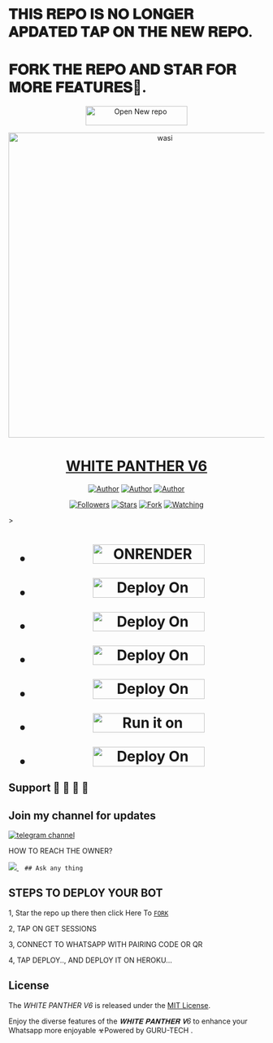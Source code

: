 
# 𝐓𝐇𝐈𝐒 𝐑𝐄𝐏𝐎  𝐈𝐒 𝐍𝐎 𝐋𝐎𝐍𝐆𝐄𝐑 𝐀𝐏𝐃𝐀𝐓𝐄𝐃 𝐓𝐀𝐏 𝐎𝐍 𝐓𝐇𝐄 𝐍𝐄𝐖 𝐑𝐄𝐏𝐎.
# 𝐅𝐎𝐑𝐊 𝐓𝐇𝐄 𝐑𝐄𝐏𝐎 𝐀𝐍𝐃 𝐒𝐓𝐀𝐑 𝐅𝐎𝐑 𝐌𝐎𝐑𝐄 𝐅𝐄𝐀𝐓𝐔𝐑𝐄𝐒🤗.
<p align="center">  
 <a href="https://github.com/GURUMD-TECH/WHITE-PANTHER-V6"><img title="Open New repo" src="https://img.shields.io/badge/Open New Repo-h?color=pink&style=for-the-badge&logo=bmw" width="200" height="37.45"/></a></p>

<p align="center">  
  <a href="https://whatsapp.com/channel/0029VaZuGSxEawdxZK9CzM0Y">
    <img alt="wasi" height="600" src="https://telegra.ph/file/c894c8ee8dd35b55a131b.jpg">
    <h1 align="center">WHITE PANTHER V6</h1>
  </a>
</p>
<p align="center">
<a href="https://github.com/GURUMD-TECH/WHITE-PANTHER-V6"><img title="Author" src="https://img.shields.io/badge/GURUMD-TECH-black?style=for-the-badge&logo=Github"></a> <a href="https://t.me/botgurumd"><img title="Author" src="https://img.shields.io/badge/CHANNEL-black?style=for-the-badge&logo=telegram"></a> <a href="https://wa.me/254793601882"><img title="Author" src="https://img.shields.io/badge/CHAT US-black?style=for-the-badge&logo=telegram"></a>
<p/>
<p align="center">
<a href="https://github.com/gurumd-tech?tab=followers"><img title="Followers" src="https://img.shields.io/github/followers/gurumd-tech?label=Followers&style=social"></a>
<a href="https://github.com/gurumd-tech/WHITE-PANTHER --V6/stargazers/"><img title="Stars" src="https://img.shields.io/github/stars/gurumd-tech/WHITE -PANTHER-V6?&style=social"></a>
<a href="https://github.com/gurumd-tech/WHITE-PANTHER-V6/network/members"><img title="Fork" src="https://img.shields.io/github/forks/gurumd-tech/?style=social"></a>
<a href="https://github.com/gurumd-tech/WHITE-PANTHER-V6/watchers"><img title="Watching" src="https://img.shields.io/github/watchers/gurumd-tech/WHITE-PANTHER-V6?label=Watching&style=social"></a>
</p>></a>                     

   <h1 align="center"                  



***


</a></p>



- <a href="https://gurutech462.onrender.com/"><img title="ONRENDER SESSION" src="https://img.shields.io/badge/GET SESSION-h?color=red&style=for-the-badge&logo=msi" width="220" height="38.45"/></a></p>


</p>

- <a href="https://github.com/GURUMD-TECH/WHITE-PANTHER-V6"><img title="Deploy On Render" src="https://img.shields.io/badge/DEPLOY ON HEROKU-h?color=purple&style=for-the-badge&logo=msi" width="220" height="38.45"/></a></p>



- <a href="https://toystack.ai/"><img title="Deploy On Render" src="https://img.shields.io/badge/DEPLOY ON TOYSTACK-h?color=orange&style=for-the-badge&logo=msi" width="220" height="38.45"/></a></p>



- <a href="https://www.clever-cloud.com/"><img title="Deploy On Render" src="https://img.shields.io/badge/DEPLOY ON CLEVER-h?color=black&style=for-the-badge&logo=msi" width="220" height="38.45"/></a></p>

</p>


- <a href="https://render.com"><img title="Deploy On Render" src="https://img.shields.io/badge/DEPLOY ON RENDER-h?color=grey&style=for-the-badge&logo=msi" width="220" height="38.45"/></a></p>

</p>

- <a href="https://uptimerobot.com"><img title="Run it on uptime" src="https://img.shields.io/badge/RUN ON UPTIME-h?color=blue&style=for-the-badge&logo=msi" width="220" height="38.45"/></a></p>

</p>

- <a href="https://github.com/GURUMD-TECH/WHITE-PANTHER-V6-INFO"><img title="Deploy On Render" src="https://img.shields.io/badge/DEV INFORMATION-h?color=grey&style=for-the-badge&logo=msi" width="220" height="38.45"/></a></p>



</p>
   
##


## Support 🧧 🧧 🧧 🧧
## Join my channel for updates
<a href="https://t.me/botgurumd" target="_blank">
    <img alt="telegram channel"src="https://img.shields.io/badge/ telegram channel support-25D366?style=for-the-badge&logo=telegram &logoColor=white" />
  </a>
</p>


HOW TO REACH THE OWNER? 
 
   
   <a href="t.me/Guru_1st">
    <img src="https://img.shields.io/badge/WhatsApp-25D366?style=for-the-badge&logo=whatsapp&logoColor=white" />
  </a>&nbsp;&nbsp;
   <a

    ## Ask any thing

</p>

## STEPS TO DEPLOY YOUR BOT


1, Star the repo up there then click Here To  [`FORK`](https://github.com/GURUMD-TECH/WHITE-PANTHER-V6)

2, TAP ON GET SESSIONS



3, CONNECT TO WHATSAPP WITH PAIRING CODE OR QR



4, TAP DEPLOY.., AND DEPLOY IT ON HEROKU...

</p>






  

</p>


## License

The *WHITE PANTHER V6* is released under the [MIT License](https://opensource.org/licenses/MIT).

Enjoy the diverse features of the *𝐖𝐇𝐈𝐓𝐄 𝐏𝐀𝐍𝐓𝐇𝐄𝐑 𝐕6*  to enhance your Whatsapp more enjoyable
☣Powered by GURU-TECH
.
